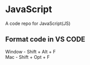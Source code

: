 # JavaScript
A code repo for JavaScript(JS)

## Format code in VS CODE
Window - Shift + Alt + F 
<br>
Mac - Shift + Opt + F 
